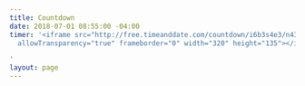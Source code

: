 ```yaml
---
title: Countdown
date: 2018-07-01 08:55:00 -04:00
timer: '<iframe src="http://free.timeanddate.com/countdown/i6b3s4e3/n43/cf111/cm0/cu4/ct0/cs0/ca0/cr0/ss0/cac000/cpc000/pc66c/tc66c/fs100/szw320/szh135/tatCountdown%20to%20Massachusetts%20Primary!/tac000/tptTime%20since%20Event%20started%20in/tpc000/matVOTE!!!/mac000/mpc000/iso2018-09-04T00:00:00"
  allowTransparency="true" frameborder="0" width="320" height="135"></iframe>

'
layout: page
---
```


